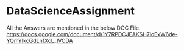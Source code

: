 # DataScienceAssignment

All the Answers are mentioned in the below DOC File. 
https://docs.google.com/document/d/1Y7RPDCJEAKSH7ioExW6de-YQmYIkcGdLnfXcL_IVCDA
